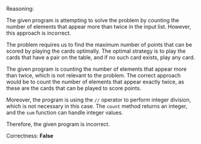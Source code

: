 Reasoning:

The given program is attempting to solve the problem by counting the number of elements that appear more than twice in the input list. However, this approach is incorrect.

The problem requires us to find the maximum number of points that can be scored by playing the cards optimally. The optimal strategy is to play the cards that have a pair on the table, and if no such card exists, play any card.

The given program is counting the number of elements that appear more than twice, which is not relevant to the problem. The correct approach would be to count the number of elements that appear exactly twice, as these are the cards that can be played to score points.

Moreover, the program is using the `//` operator to perform integer division, which is not necessary in this case. The `count` method returns an integer, and the `sum` function can handle integer values.

Therefore, the given program is incorrect.

Correctness: **False**